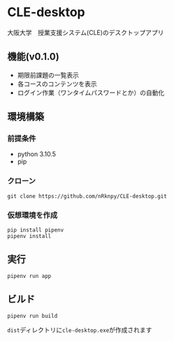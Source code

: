 # CLE-desktop

大阪大学　授業支援システム(CLE)のデスクトップアプリ

## 機能(v0.1.0)

- 期限前課題の一覧表示
- 各コースのコンテンツを表示
- ログイン作業（ワンタイムパスワードとか）の自動化

## 環境構築

### 前提条件

- python 3.10.5
- pip

### クローン

```
git clone https://github.com/nRknpy/CLE-desktop.git
```

### 仮想環境を作成

```
pip install pipenv
pipenv install
```

## 実行

```
pipenv run app
```

## ビルド

```
pipenv run build
```

`dist`ディレクトリに`cle-desktop.exe`が作成されます
